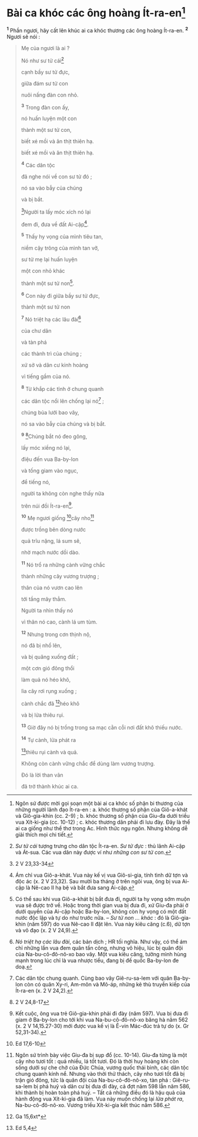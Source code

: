 # Bài ca khóc các ông hoàng Ít-ra-en[^1-daaffd43-a6f2-4f8f-9978-47c7d9ab0144]
<sup><b>1</b></sup> Phần ngươi, hãy cất lên khúc ai ca khóc thương các ông hoàng Ít-ra-en. <sup><b>2</b></sup> Ngươi sẽ nói :

> Mẹ của ngươi là ai ?
>
> Nó như sư tử cái[^2-daaffd43-a6f2-4f8f-9978-47c7d9ab0144]
>
> cạnh bầy sư tử đực,
>
> giữa đám sư tử con
>
> nuôi nấng đàn con nhỏ.
>
> <sup><b>3</b></sup> Trong đàn con ấy,
>
> nó huấn luyện một con
>
> thành một sư tử con,
>
> biết xé mồi và ăn thịt thiên hạ.
> 
> biết xé mồi và ăn thịt thiên hạ.
>
> <sup><b>4</b></sup> Các dân tộc
>
> đã nghe nói về con sư tử đó ;
>
> nó sa vào bẫy của chúng
>
> và bị bắt.
>
> [^1@-daaffd43-a6f2-4f8f-9978-47c7d9ab0144]Người ta lấy móc xích nó lại
>
> đem đi, đưa về đất Ai-cập[^3-daaffd43-a6f2-4f8f-9978-47c7d9ab0144].
>
> <sup><b>5</b></sup> Thấy hy vọng của mình tiêu tan,
>
> niềm cậy trông của mình tan vỡ,
>
> sư tử mẹ lại huấn luyện
>
> một con nhỏ khác
>
> thành một sư tử non[^4-daaffd43-a6f2-4f8f-9978-47c7d9ab0144].
>
> <sup><b>6</b></sup> Con này đi giữa bầy sư tử đực,
>
> thành một sư tử non
>
> <sup><b>7</b></sup> Nó triệt hạ các lâu đài[^5-daaffd43-a6f2-4f8f-9978-47c7d9ab0144]
>
> của chư dân
>
> và tàn phá
>
> các thành trì của chúng ;
>
> xứ sở và dân cư kinh hoàng
>
> vì tiếng gầm của nó.
>
> <sup><b>8</b></sup> Từ khắp các tỉnh ở chung quanh
>
> các dân tộc nổi lên chống lại nó[^6-daaffd43-a6f2-4f8f-9978-47c7d9ab0144] ;
>
> chúng bủa lưới bao vây,
>
> nó sa vào bẫy của chúng và bị bắt.
>
> <sup><b>9</b></sup> [^2@-daaffd43-a6f2-4f8f-9978-47c7d9ab0144]Chúng bắt nó đeo gông,
>
> lấy móc xiềng nó lại,
>
> điệu đến vua Ba-by-lon
>
> và tống giam vào ngục,
>
> để tiếng nó,
>
> người ta không còn nghe thấy nữa
>
> trên núi đồi Ít-ra-en[^7-daaffd43-a6f2-4f8f-9978-47c7d9ab0144].
>
> <sup><b>10</b></sup> Mẹ ngươi giống [^3@-daaffd43-a6f2-4f8f-9978-47c7d9ab0144]cây nho[^8-daaffd43-a6f2-4f8f-9978-47c7d9ab0144]
>
> được trồng bên dòng nước
>
> quả trĩu nặng, lá sum sê,
>
> nhờ mạch nước dồi dào.
>
> <sup><b>11</b></sup> Nó trổ ra những cành vững chắc
>
> thành những cây vương trượng ;
>
> thân của nó vươn cao lên
>
> tới tầng mây thẳm.
>
> Người ta nhìn thấy nó
>
> vì thân nó cao, cành lá um tùm.
>
> <sup><b>12</b></sup> Nhưng trong cơn thịnh nộ,
>
> nó đã bị nhổ lên,
>
> và bị quăng xuống đất ;
>
> một cơn gió đông thổi
>
> làm quả nó héo khô,
>
> lìa cây rơi rụng xuống ;
>
> cành chắc đã [^4@-daaffd43-a6f2-4f8f-9978-47c7d9ab0144]héo khô
>
> và bị lửa thiêu rụi.
>
> <sup><b>13</b></sup> Giờ đây nó bị trồng trong sa mạc cằn cỗi nơi đất khô thiếu nước.
>
> <sup><b>14</b></sup> Tự cành, lửa phát ra
>
> [^5@-daaffd43-a6f2-4f8f-9978-47c7d9ab0144]thiêu rụi cành và quả.
>
> Không còn cành vững chắc để dùng làm vương trượng.
>
> Đó là lời than vãn
>
> đã trở thành khúc ai ca.

[^1-daaffd43-a6f2-4f8f-9978-47c7d9ab0144]: Ngôn sứ được mời gọi soạn một bài ai ca khóc số phận bi thương của những người lãnh đạo Ít-ra-en : a. khóc thương số phận của Giô-a-khát và Giô-gia-khin (cc. 2-9) ; b. khóc thương số phận của Giu-đa dưới triều vua Xít-ki-gia (cc. 10-12) ; c. khóc thương dân phải đi lưu đày. Đây là thể ai ca giống như thể thơ trong Ac. Hình thức ngụ ngôn. Nhưng không dễ giải thích mọi chi tiết.
[^2-daaffd43-a6f2-4f8f-9978-47c7d9ab0144]: *Sư tử cái* tượng trưng cho dân tộc Ít-ra-en. *Sư tử đực* : thủ lãnh Ai-cập và Át-sua. Các vua dân này được ví như *những con sư tử con*.
[^3-daaffd43-a6f2-4f8f-9978-47c7d9ab0144]: Ám chỉ vua Giô-a-khát. Vua này kế vị vua Giô-si-gia, tính tình dữ tợn và độc ác (x. 2 V 23,32). Sau mười ba tháng ở trên ngôi vua, ông bị vua Ai-cập là Nê-cao II hạ bệ và bắt đưa sang Ai-cập.
[^4-daaffd43-a6f2-4f8f-9978-47c7d9ab0144]: Có thể sau khi vua Giô-a-khát bị bắt đưa đi, người ta hy vọng sớm muộn vua sẽ được trở về. Hoặc trong thời gian vua bị đưa đi, xứ Giu-đa phải ở dưới quyền của Ai-cập hoặc Ba-by-lon, không còn hy vọng có một đất nước độc lập và tự do như trước nữa. – *Sư tử non ... khác* : đó là Giô-gia-khin (năm 597) do vua Nê-cao II đặt lên. Vua này kiêu căng (c.6), dữ tợn và vô đạo (x. 2 V 24,9).
[^5-daaffd43-a6f2-4f8f-9978-47c7d9ab0144]: *Nó triệt hạ các lâu đài*, các bản dịch ; HR tối nghĩa. Như vậy, có thể ám chỉ những lần vua đem quân tấn công, nhưng vô hiệu, lúc bị quân đội của Na-bu-cô-đô-nô-xo bao vây. Một vua kiêu căng, tưởng mình hùng mạnh trong lúc chỉ là vua nhược tiểu, đang bị đế quốc Ba-by-lon đe doạ.
[^6-daaffd43-a6f2-4f8f-9978-47c7d9ab0144]: Các dân tộc chung quanh. Cùng bao vây Giê-ru-sa-lem với quân Ba-by-lon còn có quân Xy-ri, Am-môn và Mô-áp, những kẻ thù truyền kiếp của Ít-ra-en (x. 2 V 24,2).
[^7-daaffd43-a6f2-4f8f-9978-47c7d9ab0144]: Kết cuộc, ông vua trẻ Giô-gia-khin phải đi đày (năm 597). Vua bị đưa đi giam ở Ba-by-lon cho tới khi vua Na-bu-cô-đô-nô-xo băng hà năm 562 (x. 2 V 14,15.27-30) mới được vua kế vị là Ê-vin Mác-đúc trả tự do (x. Gr 52,31-34).
[^8-daaffd43-a6f2-4f8f-9978-47c7d9ab0144]: Ngôn sứ trình bày việc Giu-đa bị sụp đổ (cc. 10-14). Giu-đa từng là một cây nho tươi tốt : quả nhiều, lá tốt tươi. Đó là thời huy hoàng khi còn sống dưới sự che chở của Đức Chúa, vương quốc thái bình, các dân tộc chung quanh kính nể. Nhưng vào thời thử thách, cây nho tươi tốt đã bị trận gió đông, tức là quân đội của Na-bu-cô-đô-nô-xo, tàn phá : Giê-ru-sa-lem bị phá huỷ và dân cư bị đưa đi đày, cả đợt năm 598 lẫn năm 586, khi thành bị hoàn toàn phá huỷ. – Tất cả những điều đó là hậu quả của hành động vua Xít-ki-gia đã làm. Vua này muốn chống lại *lửa phát ra*, Na-bu-cô-đô-nô-xo. Vương triều Xít-ki-gia kết thúc năm 586.
[^1@-daaffd43-a6f2-4f8f-9978-47c7d9ab0144]: 2 V 23,33-34
[^2@-daaffd43-a6f2-4f8f-9978-47c7d9ab0144]: 2 V 24,8-17
[^3@-daaffd43-a6f2-4f8f-9978-47c7d9ab0144]: Ed 17,6-10
[^4@-daaffd43-a6f2-4f8f-9978-47c7d9ab0144]: Ga 15,6xt*
[^5@-daaffd43-a6f2-4f8f-9978-47c7d9ab0144]: Ed 5,4